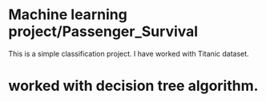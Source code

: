  # Machine learning project/Passenger_Survival
 This is a simple classification project. I have worked with Titanic dataset.
 # worked with decision tree algorithm. 
